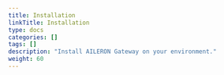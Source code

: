 ```yaml
---
title: Installation
linkTitle: Installation
type: docs
categories: []
tags: []
description: "Install AILERON Gateway on your environment."
weight: 60
---
```

